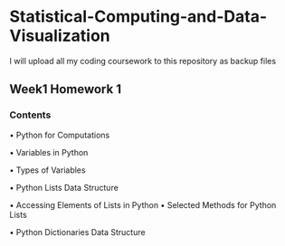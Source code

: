 # Statistical-Computing-and-Data-Visualization

I will upload all my coding coursework to this repository as backup files 


## Week1 Homework 1 
### Contents
• Python for Computations

• Variables in Python

• Types of Variables

• Python Lists Data Structure

• Accessing Elements of Lists in Python • Selected Methods for Python Lists

• Python Dictionaries Data Structure
